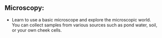## Microscopy:
 - Learn to use a basic microscope and explore the microscopic world. You can collect samples from various sources such as pond water, soil, or your own cheek cells.
